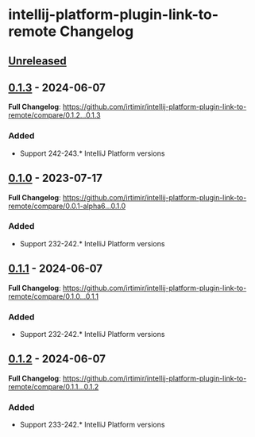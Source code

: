 <!-- Keep a Changelog guide -> https://keepachangelog.com -->

# intellij-platform-plugin-link-to-remote Changelog

## [Unreleased]

## [0.1.3] - 2024-06-07

**Full Changelog**: https://github.com/irtimir/intellij-platform-plugin-link-to-remote/compare/0.1.2...0.1.3

### Added

- Support 242-243.* IntelliJ Platform versions

## [0.1.0] - 2023-07-17

**Full Changelog**: https://github.com/irtimir/intellij-platform-plugin-link-to-remote/compare/0.0.1-alpha6...0.1.0

### Added

- Support 232-242.* IntelliJ Platform versions

## [0.1.1] - 2024-06-07

**Full Changelog**: https://github.com/irtimir/intellij-platform-plugin-link-to-remote/compare/0.1.0...0.1.1

### Added

- Support 232-242.* IntelliJ Platform versions

## [0.1.2] - 2024-06-07

**Full Changelog**: https://github.com/irtimir/intellij-platform-plugin-link-to-remote/compare/0.1.1...0.1.2

### Added

- Support 233-242.* IntelliJ Platform versions

[Unreleased]: https://github.com/irtimir/intellij-platform-plugin-link-to-remote/compare/v0.1.3...HEAD
[0.1.3]: https://github.com/irtimir/intellij-platform-plugin-link-to-remote/compare/v0.1.0...v0.1.3
[0.1.2]: https://github.com/irtimir/intellij-platform-plugin-link-to-remote/commits/v0.1.2
[0.1.1]: https://github.com/irtimir/intellij-platform-plugin-link-to-remote/compare/v0.1.2...v0.1.1
[0.1.0]: https://github.com/irtimir/intellij-platform-plugin-link-to-remote/compare/v0.1.1...v0.1.0
